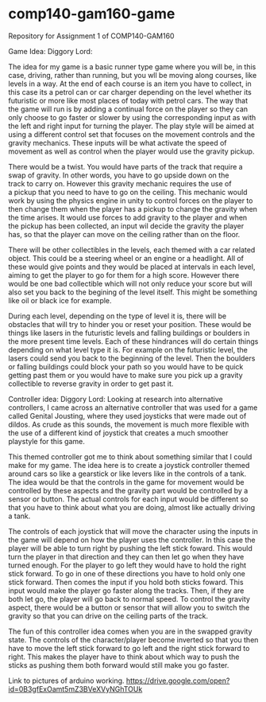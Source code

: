 # comp140-gam160-game
Repository for Assignment 1 of COMP140-GAM160

Game Idea: Diggory Lord:

The idea for my game is a basic runner type game where you will be,
in this case, driving, rather than running, but you wll be moving 
along courses, like levels in a way. At the end of each course is
an item you have to collect, in this case its a petrol can or car charger
depending on the level whether its futuristic or more like most places
of today with petrol cars. The way that the game will run is by adding 
a continual force on the player so they can only choose to go faster
or slower by using the corresponding input as with the left and right 
input for turning the player. The play style will be aimed at using a
different control set that focuses on the movement controls and the gravity
mechanics. These inputs will be what activate the speed of movement as well 
as control when the player would use the gravity pickup.

There would be a twist. You would have parts of the track that require a 
swap of gravity. In other words, you have to go upside down on the	
track to carry on. However this gravity mechanic requires the use of	
a pickup that you need to have to go on the ceiling. This mechanic would work
by using the physics engine in unity to control forces on the player
to then change them when the player has a pickup to change the gravity
when the time arises. It would use forces to add gravity to the player
and when the pickup has been collected, an input wil decide the gravity
the player has, so that the player can move on the ceiling rather 
than on the floor.

There will be other collectibles in the levels, each themed with a 
car related object. This could be a steering wheel or an engine or
a headlight. All of these would give points and they would be placed at
intervals in each level, aiming to get the player to go for them
for a high score. However there would be one bad collectible which will
not only reduce your score but will also set you back to the begining of
the level itself. This might be something like oil or black ice for example.

During each level, depending on the type of level it is, there will 
be obstacles that will try to hinder you or reset your position. These
would be things like lasers in the futuristic levels and falling buildings
or boulders in the more present time levels. Each of these hindrances will
do certain things depending on what level type it is. For example on the
futuristic level, the lasers could send you back to the beginning of the level.
Then the boulders or falling buildings could block your path so you would
have to be quick getting past them or you would have to make sure you
pick up a gravity collectible to reverse gravity in order to get past it.

Controller idea: Diggory Lord:
Looking at research into alternative controllers, I came across an alternative
controller that was used for a game called Genital Jousting, where they used
joysticks that were made out of dildos. As crude as this sounds, the movement is much
more flexible with the use of a different kind of joystick that creates a much smoother
playstyle for this game.

This themed controller got me to think about something similar that I could make
for my game. The idea here is to create a joystick controller themed around cars
so like a gearstick or like levers like in the controls of a tank. The idea would be
that the controls in the game for movement would be controlled by these aspects and
the gravity part would be controlled by a sensor or button. The actual controls for 
each input would be different so that you have to think about what you are doing, 
almost like actually driving a tank.

The controls of each joystick that will move the character using the inputs in the game
will depend on how the player uses the controller. In this case the player will be able
to turn right by pushing the left stick foward. This would turn the player in that 
direction and they can then let go when they have turned enough. For the player to go left
they would have to hold the right stick forward. To go in one of these directions
you have to hold only one stick forward. Then comes the input if you hold both sticks foward.
This input would make the player go faster along the tracks. Then, if they are both let go,
the player will go back to normal speed. To control the gravity aspect, there would be a
button or sensor that will allow you to switch the gravity so that you can drive on the
ceiling parts of the track.

The fun of this controller idea comes when you are in the swapped gravity state. The controls
of the character/player become inverted so that you then have to move the left stick forward
to go left and the right stick forward to right. This makes the player have to think about
which way to push the sticks as pushing them both forward would still make you go faster.

Link to pictures of arduino working.
https://drive.google.com/open?id=0B3gfExOamt5mZ3BVeXVyNGhTOUk
